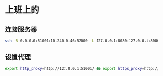 # 上班上的

## 连接服务器

```bash
ssh -R 0.0.0.0:51001:10.240.0.46:52000 -L 127.0.0.1:8080:127.0.0.1:8080 qianka
```

## 设置代理
```bash
export http_proxy=http://127.0.0.1:51001/ && export https_proxy=http://127.0.0.1:51001/
```